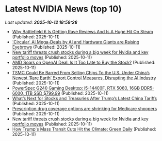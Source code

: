 # Latest NVIDIA News (top 10)
_Last updated: **2025-10-12 18:59:28**_

- [Why Battlefield 6 Is Getting Rave Reviews And Is A Huge Hit On Steam](https://hothardware.com/news/why-battlefield-6-is-getting-rave-reviews-and-is-a-huge-hit-on-steam) (Published: 2025-10-11)
- ['Circular' AI Mega-Deals by AI and Hardware Giants are Raising Eyebrows](https://slashdot.org/story/25/10/11/1819237/circular-ai-mega-deals-by-ai-and-hardware-giants-are-raising-eyebrows) (Published: 2025-10-11)
- [New tariff threats crush stocks during a big week for Nvidia and key portfolio moves](https://biztoc.com/x/e895e043f4ad5b34) (Published: 2025-10-11)
- [AMD Soars on OpenAI Deal. Is It Too Late to Buy the Stock?](https://biztoc.com/x/d41e2d2dae276532) (Published: 2025-10-11)
- [TSMC Could Be Barred From Selling Chips To the U.S. Under China’s Newest ‘Rare Earth’ Export Control Measures, Disrupting the AI Industry](https://wccftech.com/tsmc-could-be-barred-from-selling-chips-to-the-us-under-china-rare-earths-export-control/) (Published: 2025-10-11)
- [PowerSpec G240 Gaming Desktop: i5-14400F, RTX 5060, 16GB DDR5-6000, 1TB SSD $799.99](https://slickdeals.net/f/18691393-powerspec-g240-gaming-desktop-i5-14400f-rtx-5060-16gb-ddr5-6000-1tb-ssd-799-99) (Published: 2025-10-11)
- [What’s Next for Stocks and Treasuries After Trump’s Latest China Tariffs](https://biztoc.com/x/583b1129d6084535) (Published: 2025-10-11)
- [Prescription drug coverage options are shrinking for Medicare shoppers](https://biztoc.com/x/2a877c4daff111c5) (Published: 2025-10-11)
- [New tariff threats crush stocks during a big week for Nvidia and key portfolio moves](https://biztoc.com/x/0bf30becea4b7fa5) (Published: 2025-10-11)
- [How Trump's Mass Transit Cuts Hit the Climate: Green Daily](https://biztoc.com/x/56454459e34d7211) (Published: 2025-10-11)
